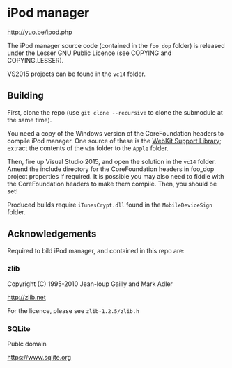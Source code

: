 # iPod manager

http://yuo.be/ipod.php

The iPod manager source code (contained in the `foo_dop` folder) is released under the Lesser GNU Public Licence (see COPYING and COPYING.LESSER).

VS2015 projects can be found in the `vc14` folder.

## Building

First, clone the repo (use `git clone --recursive` to clone the submodule at the same time).

You need a copy of the Windows version of the CoreFoundation headers to compile iPod manager. One source of these is the [WebKit Support Library](https://developer.apple.com/opensource/internet/webkit_sptlib_agree.html); extract the contents of the `win` folder to the `Apple` folder.

Then, fire up Visual Studio 2015, and open the solution in the `vc14` folder. Amend the include directory for the CoreFoundation headers in foo_dop project properties if required. It is possible you may also need to fiddle with the CoreFoundation headers to make them compile. Then, you should be set!

Produced builds require `iTunesCrypt.dll` found in the `MobileDeviceSign` folder.

## Acknowledgements

Required to bild iPod manager, and contained in this repo are:

### zlib
Copyright (C) 1995-2010 Jean-loup Gailly and Mark Adler

http://zlib.net

For the licence, please see `zlib-1.2.5/zlib.h`


### SQLite
Publc domain

https://www.sqlite.org
